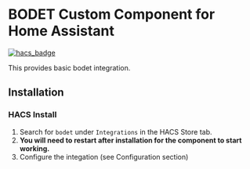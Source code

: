 # BODET Custom Component for Home Assistant

[![hacs_badge](https://img.shields.io/badge/HACS-Default-orange.svg?style=for-the-badge)](https://github.com/lamauny/hassio-components/bodet)

This provides basic bodet integration.

## Installation

### HACS Install

1. Search for `bodet` under `Integrations` in the HACS Store tab.
2. **You will need to restart after installation for the component to start working.**
3. Configure the integation (see Configuration section)

